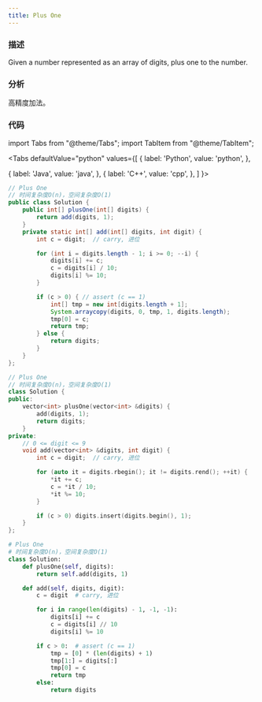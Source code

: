 ```yaml
---
title: Plus One
---
```


### 描述

Given a number represented as an array of digits, plus one to the number.

### 分析

高精度加法。

### 代码

import Tabs from "@theme/Tabs";
import TabItem from "@theme/TabItem";

<Tabs
defaultValue="python"
values={[
{ label: 'Python', value: 'python', },

{ label: 'Java', value: 'java', },
{ label: 'C++', value: 'cpp', },
]
}>
<TabItem value="java">

```java
// Plus One
// 时间复杂度O(n)，空间复杂度O(1)
public class Solution {
    public int[] plusOne(int[] digits) {
        return add(digits, 1);
    }
    private static int[] add(int[] digits, int digit) {
        int c = digit;  // carry, 进位

        for (int i = digits.length - 1; i >= 0; --i) {
            digits[i] += c;
            c = digits[i] / 10;
            digits[i] %= 10;
        }

        if (c > 0) { // assert (c == 1)
            int[] tmp = new int[digits.length + 1];
            System.arraycopy(digits, 0, tmp, 1, digits.length);
            tmp[0] = c;
            return tmp;
        } else {
            return digits;
        }
    }
};
```

</TabItem>
<TabItem value="cpp">

```cpp
// Plus One
// 时间复杂度O(n)，空间复杂度O(1)
class Solution {
public:
    vector<int> plusOne(vector<int> &digits) {
        add(digits, 1);
        return digits;
    }
private:
    // 0 <= digit <= 9
    void add(vector<int> &digits, int digit) {
        int c = digit;  // carry, 进位

        for (auto it = digits.rbegin(); it != digits.rend(); ++it) {
            *it += c;
            c = *it / 10;
            *it %= 10;
        }

        if (c > 0) digits.insert(digits.begin(), 1);
    }
};
```

</TabItem>

<TabItem value="python">

```python
# Plus One
# 时间复杂度O(n)，空间复杂度O(1)
class Solution:
    def plusOne(self, digits):
        return self.add(digits, 1)

    def add(self, digits, digit):
        c = digit  # carry, 进位

        for i in range(len(digits) - 1, -1, -1):
            digits[i] += c
            c = digits[i] // 10
            digits[i] %= 10

        if c > 0:  # assert (c == 1)
            tmp = [0] * (len(digits) + 1)
            tmp[1:] = digits[:]
            tmp[0] = c
            return tmp
        else:
            return digits
```

</TabItem>
</Tabs>
